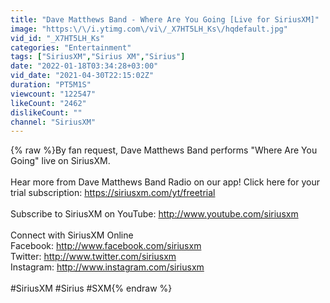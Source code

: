 ```yaml
---
title: "Dave Matthews Band - Where Are You Going [Live for SiriusXM]"
image: "https:\/\/i.ytimg.com\/vi\/_X7HT5LH_Ks\/hqdefault.jpg"
vid_id: "_X7HT5LH_Ks"
categories: "Entertainment"
tags: ["SiriusXM","Sirius XM","Sirius"]
date: "2022-01-18T03:34:28+03:00"
vid_date: "2021-04-30T22:15:02Z"
duration: "PT5M1S"
viewcount: "122547"
likeCount: "2462"
dislikeCount: ""
channel: "SiriusXM"
---
```

{% raw %}By fan request, Dave Matthews Band performs &quot;Where Are You Going&quot; live on SiriusXM.<br /><br />Hear more from Dave Matthews Band Radio on our app! Click here for your trial subscription: <a rel="nofollow" target="blank" href="https://siriusxm.com/yt/freetrial">https://siriusxm.com/yt/freetrial</a><br /><br />Subscribe to SiriusXM on YouTube: <a rel="nofollow" target="blank" href="http://www.youtube.com/siriusxm">http://www.youtube.com/siriusxm</a><br /><br />Connect with SiriusXM Online<br />Facebook: <a rel="nofollow" target="blank" href="http://www.facebook.com/siriusxm">http://www.facebook.com/siriusxm</a><br />Twitter: <a rel="nofollow" target="blank" href="http://www.twitter.com/siriusxm">http://www.twitter.com/siriusxm</a><br />Instagram: <a rel="nofollow" target="blank" href="http://www.instagram.com/siriusxm">http://www.instagram.com/siriusxm</a><br /><br />#SiriusXM #Sirius #SXM{% endraw %}
